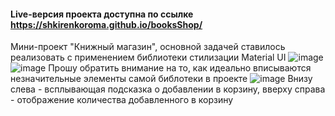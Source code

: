 #### Live-версия проекта доступна по ссылке https://shkirenkoroma.github.io/booksShop/
Мини-проект "Книжный магазин", основной задачей ставилось реализовать с применением библиотеки стилизации Material UI
![image](https://user-images.githubusercontent.com/61347452/229108307-6bf6b311-5d56-48f6-a6a8-98f6a56d8798.png)
![image](https://user-images.githubusercontent.com/61347452/229108366-7630fe0e-b89c-4694-9c00-667c99a78f79.png)
Прошу обратить внимание на то, как идеально вписываются незначительные элементы самой библотеки в проекте
![image](https://user-images.githubusercontent.com/61347452/229108408-9612e1b7-0037-4c1a-ac08-e8a9bb943eac.png)
Внизу слева - всплывающая подсказка о добавлении в корзину, вверху справа - отображение количества добавленного в корзину
